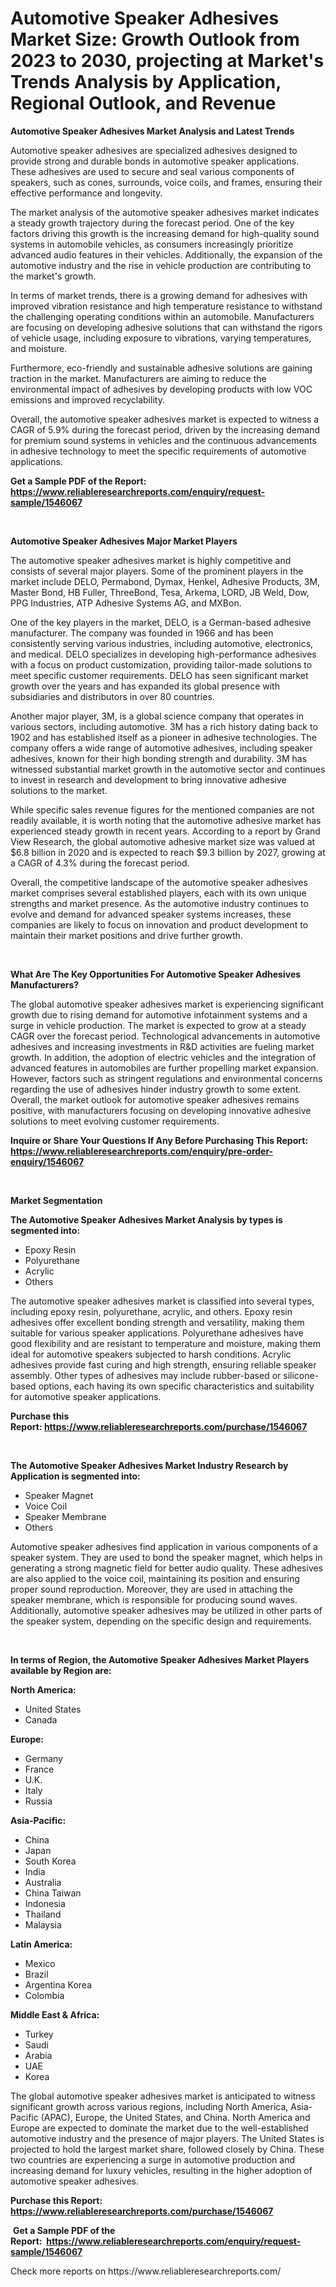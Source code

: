 <p><h1>Automotive Speaker Adhesives Market Size: Growth Outlook from 2023 to 2030, projecting at Market's Trends Analysis by Application, Regional Outlook, and Revenue</h1></p><p><strong>Automotive Speaker Adhesives Market Analysis and Latest Trends</strong></p>
<p><p>Automotive speaker adhesives are specialized adhesives designed to provide strong and durable bonds in automotive speaker applications. These adhesives are used to secure and seal various components of speakers, such as cones, surrounds, voice coils, and frames, ensuring their effective performance and longevity.</p><p>The market analysis of the automotive speaker adhesives market indicates a steady growth trajectory during the forecast period. One of the key factors driving this growth is the increasing demand for high-quality sound systems in automobile vehicles, as consumers increasingly prioritize advanced audio features in their vehicles. Additionally, the expansion of the automotive industry and the rise in vehicle production are contributing to the market's growth.</p><p>In terms of market trends, there is a growing demand for adhesives with improved vibration resistance and high temperature resistance to withstand the challenging operating conditions within an automobile. Manufacturers are focusing on developing adhesive solutions that can withstand the rigors of vehicle usage, including exposure to vibrations, varying temperatures, and moisture.</p><p>Furthermore, eco-friendly and sustainable adhesive solutions are gaining traction in the market. Manufacturers are aiming to reduce the environmental impact of adhesives by developing products with low VOC emissions and improved recyclability.</p><p>Overall, the automotive speaker adhesives market is expected to witness a CAGR of 5.9% during the forecast period, driven by the increasing demand for premium sound systems in vehicles and the continuous advancements in adhesive technology to meet the specific requirements of automotive applications.</p></p>
<p><strong>Get a Sample PDF of the Report:&nbsp; <a href="https://www.reliableresearchreports.com/enquiry/request-sample/1546067">https://www.reliableresearchreports.com/enquiry/request-sample/1546067</a></strong></p>
<p>&nbsp;</p>
<p><strong>Automotive Speaker Adhesives Major Market Players</strong></p>
<p><p>The automotive speaker adhesives market is highly competitive and consists of several major players. Some of the prominent players in the market include DELO, Permabond, Dymax, Henkel, Adhesive Products, 3M, Master Bond, HB Fuller, ThreeBond, Tesa, Arkema, LORD, JB Weld, Dow, PPG Industries, ATP Adhesive Systems AG, and MXBon.</p><p>One of the key players in the market, DELO, is a German-based adhesive manufacturer. The company was founded in 1966 and has been consistently serving various industries, including automotive, electronics, and medical. DELO specializes in developing high-performance adhesives with a focus on product customization, providing tailor-made solutions to meet specific customer requirements. DELO has seen significant market growth over the years and has expanded its global presence with subsidiaries and distributors in over 80 countries.</p><p>Another major player, 3M, is a global science company that operates in various sectors, including automotive. 3M has a rich history dating back to 1902 and has established itself as a pioneer in adhesive technologies. The company offers a wide range of automotive adhesives, including speaker adhesives, known for their high bonding strength and durability. 3M has witnessed substantial market growth in the automotive sector and continues to invest in research and development to bring innovative adhesive solutions to the market.</p><p>While specific sales revenue figures for the mentioned companies are not readily available, it is worth noting that the automotive adhesive market has experienced steady growth in recent years. According to a report by Grand View Research, the global automotive adhesive market size was valued at $6.8 billion in 2020 and is expected to reach $9.3 billion by 2027, growing at a CAGR of 4.3% during the forecast period.</p><p>Overall, the competitive landscape of the automotive speaker adhesives market comprises several established players, each with its own unique strengths and market presence. As the automotive industry continues to evolve and demand for advanced speaker systems increases, these companies are likely to focus on innovation and product development to maintain their market positions and drive further growth.</p></p>
<p>&nbsp;</p>
<p><strong>What Are The Key Opportunities For Automotive Speaker Adhesives Manufacturers?</strong></p>
<p><p>The global automotive speaker adhesives market is experiencing significant growth due to rising demand for automotive infotainment systems and a surge in vehicle production. The market is expected to grow at a steady CAGR over the forecast period. Technological advancements in automotive adhesives and increasing investments in R&D activities are fueling market growth. In addition, the adoption of electric vehicles and the integration of advanced features in automobiles are further propelling market expansion. However, factors such as stringent regulations and environmental concerns regarding the use of adhesives hinder industry growth to some extent. Overall, the market outlook for automotive speaker adhesives remains positive, with manufacturers focusing on developing innovative adhesive solutions to meet evolving customer requirements.</p></p>
<p><strong>Inquire or Share Your Questions If Any Before Purchasing This Report: <a href="https://www.reliableresearchreports.com/enquiry/pre-order-enquiry/1546067">https://www.reliableresearchreports.com/enquiry/pre-order-enquiry/1546067</a></strong></p>
<p>&nbsp;</p>
<p><strong>Market Segmentation</strong></p>
<p><strong>The Automotive Speaker Adhesives Market Analysis by types is segmented into:</strong></p>
<p><ul><li>Epoxy Resin</li><li>Polyurethane</li><li>Acrylic</li><li>Others</li></ul></p>
<p><p>The automotive speaker adhesives market is classified into several types, including epoxy resin, polyurethane, acrylic, and others. Epoxy resin adhesives offer excellent bonding strength and versatility, making them suitable for various speaker applications. Polyurethane adhesives have good flexibility and are resistant to temperature and moisture, making them ideal for automotive speakers subjected to harsh conditions. Acrylic adhesives provide fast curing and high strength, ensuring reliable speaker assembly. Other types of adhesives may include rubber-based or silicone-based options, each having its own specific characteristics and suitability for automotive speaker applications.</p></p>
<p><strong>Purchase this Report:&nbsp;<a href="https://www.reliableresearchreports.com/purchase/1546067">https://www.reliableresearchreports.com/purchase/1546067</a></strong></p>
<p>&nbsp;</p>
<p><strong>The Automotive Speaker Adhesives Market Industry Research by Application is segmented into:</strong></p>
<p><ul><li>Speaker Magnet</li><li>Voice Coil</li><li>Speaker Membrane</li><li>Others</li></ul></p>
<p><p>Automotive speaker adhesives find application in various components of a speaker system. They are used to bond the speaker magnet, which helps in generating a strong magnetic field for better audio quality. These adhesives are also applied to the voice coil, maintaining its position and ensuring proper sound reproduction. Moreover, they are used in attaching the speaker membrane, which is responsible for producing sound waves. Additionally, automotive speaker adhesives may be utilized in other parts of the speaker system, depending on the specific design and requirements.</p></p>
<p>&nbsp;</p>
<p><strong>In terms of Region, the Automotive Speaker Adhesives Market Players available by Region are:</strong></p>
<p>
    <p> <strong> North America: </strong>
        <ul>
            <li>United States</li>
            <li>Canada</li>
        </ul>
        </p> 
    <p> <strong> Europe: </strong>
        <ul>
            <li>Germany</li>
            <li>France</li>
            <li>U.K.</li>
            <li>Italy</li>
            <li>Russia</li>
        </ul>
        </p> 
    <p> <strong> Asia-Pacific: </strong>
        <ul>
            <li>China</li>
            <li>Japan</li>
            <li>South Korea</li>
            <li>India</li>
            <li>Australia</li>
            <li>China Taiwan</li>
            <li>Indonesia</li>
            <li>Thailand</li>
            <li>Malaysia</li>
        </ul>
        </p> 
    <p> <strong> Latin America: </strong>
        <ul>
            <li>Mexico</li>
            <li>Brazil</li>
            <li>Argentina Korea</li>
            <li>Colombia</li>
        </ul>
        </p> 
    <p> <strong> Middle East & Africa: </strong>
        <ul>
            <li>Turkey</li>
            <li>Saudi</li>
            <li>Arabia</li>
            <li>UAE</li>
            <li>Korea</li>
        </ul>
    </p>
    </p>
<p><p>The global automotive speaker adhesives market is anticipated to witness significant growth across various regions, including North America, Asia-Pacific (APAC), Europe, the United States, and China. North America and Europe are expected to dominate the market due to the well-established automotive industry and the presence of major players. The United States is projected to hold the largest market share, followed closely by China. These two countries are experiencing a surge in automotive production and increasing demand for luxury vehicles, resulting in the higher adoption of automotive speaker adhesives.</p></p>
<p><strong>Purchase this Report: <a href="https://www.reliableresearchreports.com/purchase/1546067">https://www.reliableresearchreports.com/purchase/1546067</a></strong></p>
<p>&nbsp;<strong>Get a Sample PDF of the Report:&nbsp;&nbsp;<a href="https://www.reliableresearchreports.com/enquiry/request-sample/1546067">https://www.reliableresearchreports.com/enquiry/request-sample/1546067</a></strong></p>
<p><strong></strong></p>
<p>Check more reports on https://www.reliableresearchreports.com/</p>